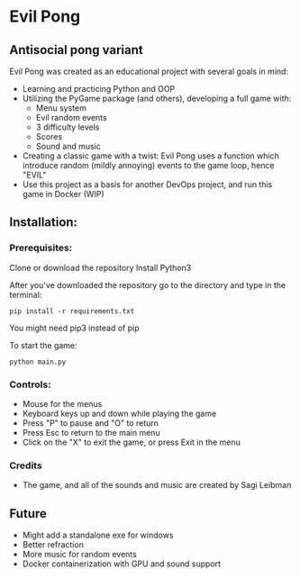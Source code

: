 # Evil Pong 
## Antisocial pong variant 

Evil Pong was created as an educational project with several goals in mind:
- Learning and practicing Python and OOP 
- Utilizing the PyGame package (and others), developing a full game with:
  - Menu system 
  - Evil random events  
  - 3 difficulty levels
  - Scores  
  - Sound and music 
- Creating a classic game with a twist: Evil Pong uses a function which introduce random (mildly annoying) events to the game loop, hence "EVIL" 
- Use this project as a basis for another DevOps project, and run this game in Docker (WIP)

## Installation:

### Prerequisites:
Clone or download the repository
Install Python3 

After you've downloaded the repository go to the directory and type in the terminal:
```
pip install -r requirements.txt
```
You might need pip3 instead of pip 

To start the game:
```
python main.py
````

### Controls:
- Mouse for the menus 
- Keyboard keys up and down while playing the game 
- Press "P" to pause and "O" to return 
- Press Esc to return to the main menu 
- Click on the "X" to exit the game, or press Exit in the menu

### Credits 
- The game, and all of the sounds and music are created by Sagi Leibman 

## Future

- Might add a standalone exe for windows 
- Better refraction
- More music for random events 
- Docker containerization with GPU and sound support 
